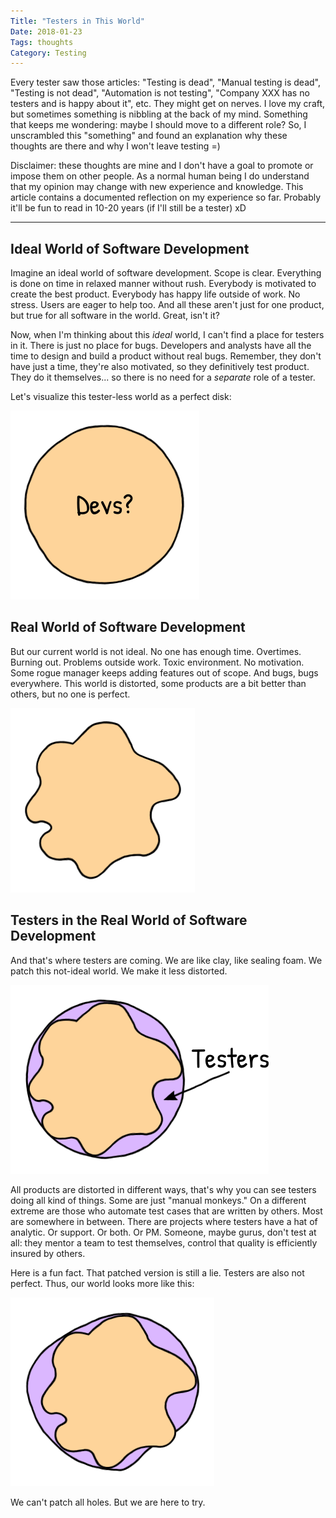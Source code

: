 ```yaml
---
Title: "Testers in This World" 
Date: 2018-01-23
Tags: thoughts
Category: Testing
---
```


Every tester saw those articles: "Testing is dead", "Manual testing is dead", "Testing is not dead", "Automation is not testing", "Company XXX has no testers and is happy about it", etc. They might get on nerves. I love my craft, but sometimes something is nibbling at the back of my mind. Something that keeps me wondering: maybe I should move to a different role? So, I unscrambled this "something" and found an explanation why these thoughts are there and why I won't leave testing =)

Disclaimer: these thoughts are mine and I don't have a goal to promote or impose them on other people. As a normal human being I do understand that my opinion may change with new experience and knowledge. This article contains a documented reflection on my experience so far. Probably it'll be fun to read in 10-20 years (if I'll still be a tester) xD

---
## Ideal World of Software Development
Imagine an ideal world of software development. Scope is clear. Everything is done on time in relaxed manner without rush. Everybody is motivated to create the best product. Everybody has happy life outside of work. No stress. Users are eager to help too. And all these aren't just for one product, but true for all software in the world. Great, isn't it? 


Now, when I'm thinking about this *ideal* world, I can't find a place for testers in it. There is just no place for bugs. Developers and analysts have all the time to design and build a product without real bugs. Remember, they don't have just a time, they're also motivated, so they definitively test product. They do it themselves... so there is no need for a *separate* role of a tester.

Let's visualize this tester-less world as a perfect disk:

![Ideal world of development](world_1.png)


## Real World of Software Development

But our current world is not ideal. No one has enough time. Overtimes. Burning out. Problems outside work. Toxic environment. No motivation. Some rogue manager keeps adding features out of scope. And bugs, bugs everywhere. This world is distorted, some products are a bit better than others, but no one is perfect.

![Real world of development](world_2.png)

## Testers in the Real World of Software Development

And that's where testers are coming. We are like clay, like sealing foam. We patch this not-ideal world. We make it less distorted.

![Real world of development with testers](world_3.png)

All products are distorted in different ways, that's why you can see testers doing all kind of things. Some are just "manual monkeys." On a different extreme are those who automate test cases that are written by others. Most are somewhere in between. There are projects where testers have a hat of analytic. Or support. Or both. Or PM. Someone, maybe gurus, don't test at all: they mentor a team to test themselves, control that quality is efficiently insured by others.

Here is a fun fact. That patched version is still a lie. Testers are also not perfect. Thus, our world looks more like this:

![Even more real world of development with testers](world_4.png)


We can't patch all holes. But we are here to try.
